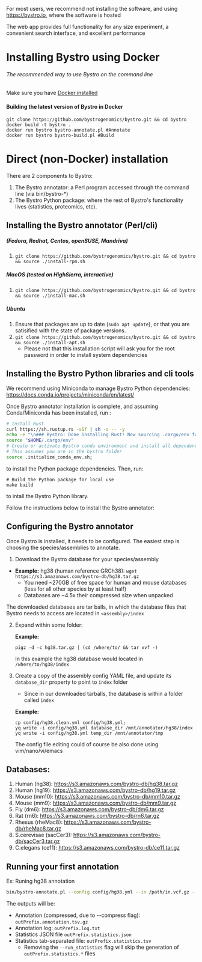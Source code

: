 For most users, we recommend not installing the software, and using https://bystro.io, where the software is hosted

The web app provides full functionality for any size experiment, a convenient search interface, and excellent performance

# Installing Bystro using Docker

###### The recommended way to use Bystro on the command line

Make sure you have [Docker installed](https://store.docker.com/search?type=edition&offering=community)

#### Building the latest version of Bystro in Docker

```
git clone https://github.com/bystrogenomics/bystro.git && cd bystro
docker build -t bystro .
docker run bystro bystro-annotate.pl #Annotate
docker run bystro bystro-build.pl #Build
```

# Direct (non-Docker) installation

There are 2 components to Bystro:
 1. The Bystro annotator: a Perl program accessed through the command line (via bin/bystro-*)
 2. The Bystro Python package: where the rest of Bystro's functionality lives (statistics, proteomics, etc).

## Installing the Bystro annotator (Perl/cli)

##### (Fedora, Redhat, Centos, openSUSE, Mandriva)

1.  `git clone https://github.com/bystrogenomics/bystro.git && cd bystro && source ./install-rpm.sh`

##### MacOS (tested on HighSierra, interactive)

1.  `git clone https://github.com/bystrogenomics/bystro.git && cd bystro && source ./install-mac.sh`

##### Ubuntu
1.  Ensure that packages are up to date (`sudo apt update`), or that you are satisified with the state of package versions.
2.  `git clone https://github.com/bystrogenomics/bystro.git && cd bystro && source ./install-apt.sh`
    - Please not that this installation script will ask you for the root password in order to install system dependencies

## Installing the Bystro Python libraries and cli tools

We recommend using Miniconda to manage Bystro Python dependencies: https://docs.conda.io/projects/miniconda/en/latest/

Once Bystro annotator installation is complete, and assuming Conda/Miniconda has been installed, run :

```sh
# Install Rust
curl https://sh.rustup.rs -sSf | sh -s -- -y
echo -e "\n### Bystro: Done installing Rust! Now sourcing .cargo/env for use in the current shell ###\n"
source "$HOME/.cargo/env"
# Create or activate Bystro conda environment and install all dependencies
# This assumes you are in the bystro folder
source .initialize_conda_env.sh;
```

to install the Python package dependencies. Then, run:
```
# Build the Python package for local use
make build
```

to intall the Bystro Python library.

Follow the instructions below to install the Bystro annotator:

## Configuring the Bystro annotator

Once Bystro is installed, it needs to be configured. The easiest step is choosing the species/assemblies to annotate.

1. Download the Bystro database for your species/assembly

- **Example:** hg38 (human reference GRCh38): `wget https://s3.amazonaws.com/bystro-db/hg38.tar.gz`</strong>
  - You need ~270GB of free space for human and mouse databases (less for all other species by at least half)
  - Databases are ~4.5x their compressed size when unpacked

The downloaded databases are tar balls, in which the database files that Bystro needs to access are located in `<assembly>/index`

2. Expand within some folder:

   **Example:**

   ```shell
   pigz -d -c hg38.tar.gz | (cd /where/to/ && tar xvf -)
   ```

   In this example the hg38 database would located in `/where/to/hg38/index`

3. Create a copy of the assembly config YAML file, and update its `database_dir` property to point to `index` folder

   - Since in our downloaded tarballs, the database is within a folder called `index`

   **Example:**

   ```shell
   cp config/hg38.clean.yml config/hg38.yml;
   yq write -i config/hg38.yml database_dir /mnt/annotator/hg38/index
   yq write -i config/hg38.yml temp_dir /mnt/annotator/tmp
   ```

   The config file editing could of course be also done using vim/nano/vi/emacs

## Databases:

1. Human (hg38): https://s3.amazonaws.com/bystro-db/hg38.tar.gz
2. Human (hg19): https://s3.amazonaws.com/bystro-db/hg19.tar.gz
3. Mouse (mm10): https://s3.amazonaws.com/bystro-db/mm10.tar.gz
4. Mouse (mm9): https://s3.amazonaws.com/bystro-db/mm9.tar.gz
5. Fly (dm6): https://s3.amazonaws.com/bystro-db/dm6.tar.gz
6. Rat (rn6): https://s3.amazonaws.com/bystro-db/rn6.tar.gz
7. Rhesus (rheMac8): https://s3.amazonaws.com/bystro-db/rheMac8.tar.gz
8. S.cerevisae (sacCer3): https://s3.amazonaws.com/bystro-db/sacCer3.tar.gz
9. C.elegans (ce11): https://s3.amazonaws.com/bystro-db/ce11.tar.gz

## Running your first annotation

Ex: Runing hg38 annotation

```sh
bin/bystro-annotate.pl --config config/hg38.yml --in /path/in.vcf.gz --out /path/outPrefix --run_statistics [0,1] --compress
```

The outputs will be:

- Annotation (compressed, due to --compress flag): `outPrefix.annotation.tsv.gz`
- Annotation log: `outPrefix.log.txt`
- Statistics JSON file `outPrefix.statistics.json`
- Statistics tab-separated file: `outPrefix.statistics.tsv`
  - Removing the `--run_statistics` flag will skip the generation of `outPrefix.statistics.*` files
